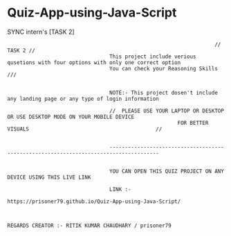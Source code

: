 # Quiz-App-using-Java-Script
SYNC intern's [TASK 2]


                                                                       // TASK 2 // 
                                     This project include verious qusetions with four options with only one correct option
                                     You can check your Reasoning Skills /// 
                                     
                                     
                                     NOTE:- This project dosen't include any landing page or any type of login information
                                     
                                     //  PLEASE USE YOUR LAPTOP OR DESKTOP OR USE DESKTOP MODE ON YOUR MOBILE DEVICE 
                                                           FOR BETTER VISUALS                                         //
                                                           
                                                           
                                     --------------------------------------------------------------------------------------
                                     
                                     
                                     YOU CAN OPEN THIS QUIZ PROJECT ON ANY DEVICE USING THIS LIVE LINK
                                     
                                     LINK :-  
                                           https://prisoner79.github.io/Quiz-App-using-Java-Script/
                                     
                                     
                                                                               REGARDS CREATOR :- RITIK KUMAR CHAUDHARY / prisoner79
